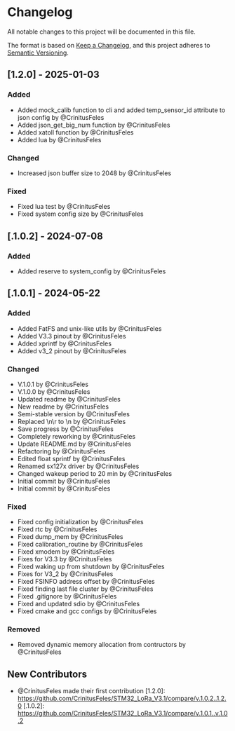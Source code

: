 # Changelog

All notable changes to this project will be documented in this file.

The format is based on [Keep a Changelog](https://keepachangelog.com/en/1.0.0/),
and this project adheres to [Semantic Versioning](https://semver.org/spec/v2.0.0.html).

## [1.2.0] - 2025-01-03

### Added
- Added mock_calib function to cli and added temp_sensor_id attribute to json config by @CrinitusFeles
- Added json_get_big_num function by @CrinitusFeles
- Added xatoll function by @CrinitusFeles
- Added lua by @CrinitusFeles

### Changed
- Increased json buffer size to 2048 by @CrinitusFeles

### Fixed
- Fixed lua test by @CrinitusFeles
- Fixed system config size by @CrinitusFeles

## [.1.0.2] - 2024-07-08

### Added
- Added reserve to system_config by @CrinitusFeles

## [.1.0.1] - 2024-05-22

### Added
- Added FatFS and unix-like utils by @CrinitusFeles
- Added V3.3 pinout by @CrinitusFeles
- Added xprintf by @CrinitusFeles
- Added v3_2 pinout by @CrinitusFeles

### Changed
- V.1.0.1 by @CrinitusFeles
- V.1.0.0 by @CrinitusFeles
- Updated readme by @CrinitusFeles
- New readme by @CrinitusFeles
- Semi-stable version by @CrinitusFeles
- Replaced \n\r to \n by @CrinitusFeles
- Save progress by @CrinitusFeles
- Completely reworking by @CrinitusFeles
- Update README.md by @CrinitusFeles
- Refactoring by @CrinitusFeles
- Edited float sprintf by @CrinitusFeles
- Renamed sx127x driver by @CrinitusFeles
- Changed wakeup period to 20 min by @CrinitusFeles
- Initial commit by @CrinitusFeles
- Initial commit by @CrinitusFeles

### Fixed
- Fixed config initialization by @CrinitusFeles
- Fixed rtc by @CrinitusFeles
- Fixed dump_mem by @CrinitusFeles
- Fixed calibration_routine by @CrinitusFeles
- Fixed xmodem by @CrinitusFeles
- Fixes for V3.3 by @CrinitusFeles
- Fixed waking up from shutdown by @CrinitusFeles
- Fixes for V3_2 by @CrinitusFeles
- Fixed FSINFO address offset by @CrinitusFeles
- Fixed finding last file cluster by @CrinitusFeles
- Fixed .gitignore by @CrinitusFeles
- Fixed and updated sdio by @CrinitusFeles
- Fixed cmake and gcc configs by @CrinitusFeles

### Removed
- Removed dynamic memory allocation from contructors by @CrinitusFeles

## New Contributors
* @CrinitusFeles made their first contribution
[1.2.0]: https://github.com/CrinitusFeles/STM32_LoRa_V3.1/compare/v.1.0.2..1.2.0
[.1.0.2]: https://github.com/CrinitusFeles/STM32_LoRa_V3.1/compare/v.1.0.1..v.1.0.2

<!-- generated by git-cliff -->
